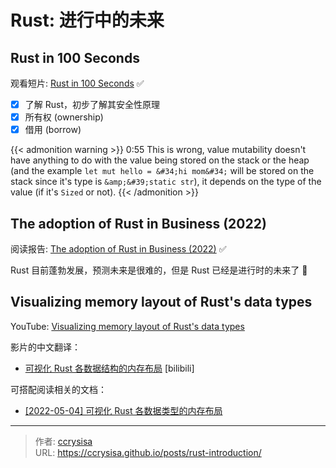 # Rust: 进行中的未来


## Rust in 100 Seconds

观看短片: [Rust in 100 Seconds][rust-in-100s] :white_check_mark:
- [x] 了解 Rust，初步了解其安全性原理
- [x] 所有权 (ownership)
- [x] 借用 (borrow) 

{{&lt; admonition warning &gt;}}
0:55 This is wrong, value mutability doesn&#39;t have anything to do with the value being stored on the stack or the heap (and the example `let mut hello = &#34;hi mom&#34;` will be stored on the stack since it&#39;s type is `&amp;&#39;static str`), it depends on the type of the value (if it&#39;s `Sized` or not).
{{&lt; /admonition &gt;}}

## The adoption of Rust in Business (2022)

阅读报告: [The adoption of Rust in Business (2022)][2022-review-the-adoption-of-rust-in-business] :white_check_mark:

Rust 目前蓬勃发展，预测未来是很难的，但是 Rust 已经是进行时的未来了 :rofl:

## Visualizing memory layout of Rust&#39;s data types

YouTube: [Visualizing memory layout of Rust&#39;s data types](https://www.youtube.com/watch?v=7_o-YRxf_cc&amp;t=0s) 

影片的中文翻译：

- [可视化 Rust 各数据结构的内存布局](https://www.bilibili.com/video/BV1KT4y167f1) [bilibili]

可搭配阅读相关的文档：

- [[2022-05-04] 可视化 Rust 各数据类型的内存布局](https://github.com/rustlang-cn/Rustt/blob/main/Articles/%5B2022-05-04%5D%20%E5%8F%AF%E8%A7%86%E5%8C%96%20Rust%20%E5%90%84%E6%95%B0%E6%8D%AE%E7%B1%BB%E5%9E%8B%E7%9A%84%E5%86%85%E5%AD%98%E5%B8%83%E5%B1%80.md)


[rust-in-100s]: https://youtu.be/5C_HPTJg5ek
[2022-review-the-adoption-of-rust-in-business]: https://rustmagazine.org/issue-1/2022-review-the-adoption-of-rust-in-business/

---

> 作者: [ccrysisa](https://github.com/ccrysisa)  
> URL: https://ccrysisa.github.io/posts/rust-introduction/  

